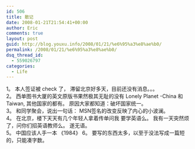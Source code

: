 ```yaml
---
id: 506
title: 散记
date: 2008-01-21T21:54:41+00:00
author: Eric
comments: true
layout: post
guid: http://blog.youxu.info/2008/01/21/%e6%95%a3%e8%ae%b0/
permalink: /2008/01/21/%e6%95%a3%e8%ae%b0/
dsq_thread_id:
  - 559026797
categories:
  - Life
---
```

1。 本人签证被 check 了， 滞留北京好多天，目前还没有消息。。。<br class="webkit-block-placeholder" />2。 西单图书大厦的英文原版书果然极其无耻的没有 Lonely Planet -China 和 Taiwan, 其他国家的都有。 原因大家都知道：破坏国家统一。<br class="webkit-block-placeholder" />3。 和同学聚会，说出一句话： MSN签名的改变反映了内心的小波澜。<br class="webkit-block-placeholder" />4。 在北京，楼下天天有几个年轻人拿着传单问我 要学英语么。 我有一天突然烦了，问你们招英语教师么。 遂无语。<br class="webkit-block-placeholder" />5。 中国应该人手一本 《1984》 6。 要写的东西太多，以至于没法写成一篇短的，只能凑字数。 